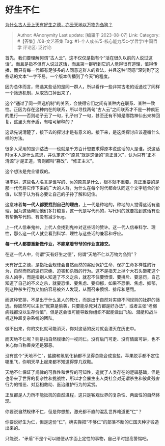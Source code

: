 # 好生不仁
[为什么古人云上天有好生之德，亦云天地以万物为刍狗？](https://www.zhihu.com/question/66827180/answer/3152959882)

> Author: #Anonymity
> Last update: [编辑于 2023-08-07]
> Link:
> Category: #【答集】/08-文艺答集 
> Tag: #1-个人成长/5-核心能力/5c-学哲学/中国哲学 
> 评论区:
> 泛讨论:

首先，我们要理解何谓“古人云”，这不仅仅是指有个“活在很久以前的人说过这话”。而且是指不但有人说过这话，而且第一群听到它的人觉得很有道理，值得传播，而只有每一代都有足够多的人同意这群人的看法，并且这种“同意”深刻到了这些话的文本“一字不易，一个版本传播到了今天”的程度。

因为总体而言，筛选某些话的是同一群人，所以看作一些非常古老的话通过了同样一个筛选机制，从取货口掉出来了。

这个“通过了同一筛选机制”的关系，会使得它们之间有某种内在联系、某种一致性。正因为存在这种内在的联系，所以寻找两句“古人云”之间联系才不是一种疯狂的愚行——否则老子云了一句，孔子曰了一句，甚至还有不知是哪路神仙出来神回复，这里头有矛盾，有啥可解释的？

这话先说清楚了，接下去的探讨才是有意义的。接下来，是这类探讨应该遵循什么样的方法。

很多人采用的是训诂法——也就是千方百计想要求得原本说这话的人是谁，说这话时ta本人是什么意思，并认定这个“原意”就是这话的“真正含义”，认为只有“正本清源”才是正道，否则都叫“篡改”、“修正主义”。

这个想法是完全错误的。

坦率讲，这些名人名言是谁写的、ta的原意是什么，根本就不重要。真正重要的是那一代代将它传下来的广大的人群，为什么在每个时代都会认同这个文字组合的价值，以至于认为有必要让自己的子孙了解和记住。

这意味着**每一代人都要找到自己的理由**，上一代是种地的，种地的人觉得这话有道理，因为这话帮助他们多打粮食，这一代是写代码的，写代码的就要找到这话有没有帮助写代码、有没有减少bug。

上一代人信奉鬼神，上代人会找到鬼神对这些话的赞许。这一代人信奉科学、理性，那么这一代人就会看到科学、理性与这些话的兼容和呼应。

**每一代人都要重新做作业，不能拿着爷爷的作业直接交。**

在这一代人中，何谓“天有好生之德”，何谓“天地不仁以万物为刍狗”？

天有好生之德，是指社会规律会自然而然的奖励保护生命、保护生命多样性的行为，自然而然的惩罚灭绝、迫害和杀戮的行为。这不是指天上掉个大石头砸死这个杀人凶手，而是指别人知道了不义之杀，就忍不住要愤恨、要排斥、要惩罚，自己知道了自己的不义之杀，就要恐惧、要焦虑、要抑郁，如果不恐惧、焦虑、抑郁，则这种杀生行为又加倍容易被外人发现，从而召来愤恨、排斥和惩罚。

而这种安排，不是出于什么圣人的教化，而是出于自然对实施不同规则的社群的筛选。你固然可以主张“就算是偷袭，只要能杀死对方都是好办法”，或者主张“老弱病残都没以生存价值”，但是这会很可能导致你组织不起能做出飞船、潜艇和战斗机这种超复杂系统的团队。

做不出来，你的文化就可能消灭，你对这话的反对就会湮灭在历史中。

而天地不仁呢？则是指自然规律的一视同仁。没有后门可走、没有情面可讲，也不关心你自称善良还是邪恶。

没有这个“天地不仁”，盐酸和氢氧化钠都不见得总能合成食盐，苹果脱手都不定往哪里飞，你明天早上起来都不知道得穿几双鞋。

天地不仁保证了规律的可靠性和世界的可知性，造就了人类存在的逻辑基础，但是也带来了世界的复杂性和挑战性，所以才会催生出人类社会对无谓杀生和彼此残害行为的憎恶、对互相救助、医治维护行为的奖赏。

正反都是人力所不能抵抗的自然进程，这只是客观世界的复杂性、两面性的自然体现。

你要说自然规律不仁，但是你想想，激光都不直的混乱世界难道更“仁”？

你要说好生为仁，但是这份“仁”，确实靠把“不够仁”的部落不断的亡国灭种才锻造出来的。

只能说，“矛盾”不是个可以随便从字面上定性的事物，自己平时提高警惕吧。
